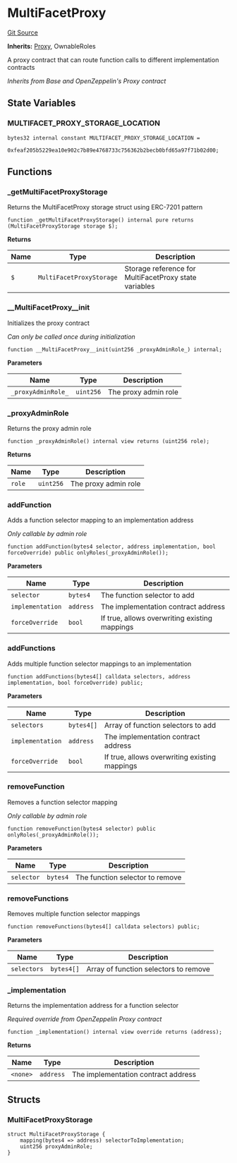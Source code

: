 # MultiFacetProxy
[Git Source](https://github.com/VerisLabs/KAM/blob/dd71a4088db684fce979bc8cf7c38882ee6bb8a4/src/base/MultiFacetProxy.sol)

**Inherits:**
[Proxy](/src/abstracts/Proxy.sol/abstract.Proxy.md), OwnableRoles

A proxy contract that can route function calls to different implementation contracts

*Inherits from Base and OpenZeppelin's Proxy contract*


## State Variables
### MULTIFACET_PROXY_STORAGE_LOCATION

```solidity
bytes32 internal constant MULTIFACET_PROXY_STORAGE_LOCATION =
    0xfeaf205b5229ea10e902c7b89e4768733c756362b2becb0bfd65a97f71b02d00;
```


## Functions
### _getMultiFacetProxyStorage

Returns the MultiFacetProxy storage struct using ERC-7201 pattern


```solidity
function _getMultiFacetProxyStorage() internal pure returns (MultiFacetProxyStorage storage $);
```
**Returns**

|Name|Type|Description|
|----|----|-----------|
|`$`|`MultiFacetProxyStorage`|Storage reference for MultiFacetProxy state variables|


### __MultiFacetProxy__init

Initializes the proxy contract

*Can only be called once during initialization*


```solidity
function __MultiFacetProxy__init(uint256 _proxyAdminRole_) internal;
```
**Parameters**

|Name|Type|Description|
|----|----|-----------|
|`_proxyAdminRole_`|`uint256`|The proxy admin role|


### _proxyAdminRole

Returns the proxy admin role


```solidity
function _proxyAdminRole() internal view returns (uint256 role);
```
**Returns**

|Name|Type|Description|
|----|----|-----------|
|`role`|`uint256`|The proxy admin role|


### addFunction

Adds a function selector mapping to an implementation address

*Only callable by admin role*


```solidity
function addFunction(bytes4 selector, address implementation, bool forceOverride) public onlyRoles(_proxyAdminRole());
```
**Parameters**

|Name|Type|Description|
|----|----|-----------|
|`selector`|`bytes4`|The function selector to add|
|`implementation`|`address`|The implementation contract address|
|`forceOverride`|`bool`|If true, allows overwriting existing mappings|


### addFunctions

Adds multiple function selector mappings to an implementation


```solidity
function addFunctions(bytes4[] calldata selectors, address implementation, bool forceOverride) public;
```
**Parameters**

|Name|Type|Description|
|----|----|-----------|
|`selectors`|`bytes4[]`|Array of function selectors to add|
|`implementation`|`address`|The implementation contract address|
|`forceOverride`|`bool`|If true, allows overwriting existing mappings|


### removeFunction

Removes a function selector mapping

*Only callable by admin role*


```solidity
function removeFunction(bytes4 selector) public onlyRoles(_proxyAdminRole());
```
**Parameters**

|Name|Type|Description|
|----|----|-----------|
|`selector`|`bytes4`|The function selector to remove|


### removeFunctions

Removes multiple function selector mappings


```solidity
function removeFunctions(bytes4[] calldata selectors) public;
```
**Parameters**

|Name|Type|Description|
|----|----|-----------|
|`selectors`|`bytes4[]`|Array of function selectors to remove|


### _implementation

Returns the implementation address for a function selector

*Required override from OpenZeppelin Proxy contract*


```solidity
function _implementation() internal view override returns (address);
```
**Returns**

|Name|Type|Description|
|----|----|-----------|
|`<none>`|`address`|The implementation contract address|


## Structs
### MultiFacetProxyStorage

```solidity
struct MultiFacetProxyStorage {
    mapping(bytes4 => address) selectorToImplementation;
    uint256 proxyAdminRole;
}
```

